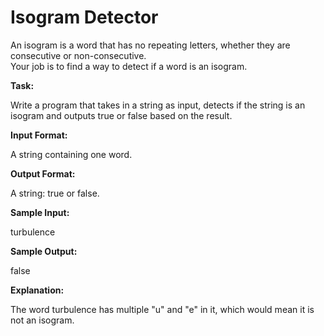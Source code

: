 
# Isogram Detector

An isogram is a word that has no repeating letters, whether they are consecutive or non-consecutive.   
Your job is to find a way to detect if a word is an isogram. 

**Task:**

Write a program that takes in a string as input, detects if the string is an isogram and outputs true or false based on the result. 
  
**Input Format:**

A string containing one word. 

**Output Format:**

A string: true or false. 

**Sample Input:**

turbulence 

**Sample Output:**

false

**Explanation:**

The word turbulence has multiple "u" and "e" in it, which would mean it is not an isogram.